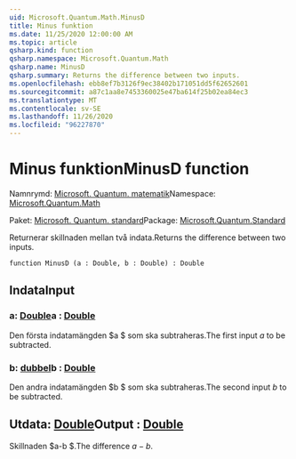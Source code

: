```yaml
---
uid: Microsoft.Quantum.Math.MinusD
title: Minus funktion
ms.date: 11/25/2020 12:00:00 AM
ms.topic: article
qsharp.kind: function
qsharp.namespace: Microsoft.Quantum.Math
qsharp.name: MinusD
qsharp.summary: Returns the difference between two inputs.
ms.openlocfilehash: ebb8ef7b3126f9ec38402b171051dd5f62652601
ms.sourcegitcommit: a87c1aa8e7453360025e47ba614f25b02ea84ec3
ms.translationtype: MT
ms.contentlocale: sv-SE
ms.lasthandoff: 11/26/2020
ms.locfileid: "96227870"
---
```

# <a name="minusd-function"></a><span data-ttu-id="8f30c-102">Minus funktion</span><span class="sxs-lookup"><span data-stu-id="8f30c-102">MinusD function</span></span>

<span data-ttu-id="8f30c-103">Namnrymd: [Microsoft. Quantum. matematik](xref:Microsoft.Quantum.Math)</span><span class="sxs-lookup"><span data-stu-id="8f30c-103">Namespace: [Microsoft.Quantum.Math](xref:Microsoft.Quantum.Math)</span></span>

<span data-ttu-id="8f30c-104">Paket: [Microsoft. Quantum. standard](https://nuget.org/packages/Microsoft.Quantum.Standard)</span><span class="sxs-lookup"><span data-stu-id="8f30c-104">Package: [Microsoft.Quantum.Standard](https://nuget.org/packages/Microsoft.Quantum.Standard)</span></span>


<span data-ttu-id="8f30c-105">Returnerar skillnaden mellan två indata.</span><span class="sxs-lookup"><span data-stu-id="8f30c-105">Returns the difference between two inputs.</span></span>

```qsharp
function MinusD (a : Double, b : Double) : Double
```


## <a name="input"></a><span data-ttu-id="8f30c-106">Indata</span><span class="sxs-lookup"><span data-stu-id="8f30c-106">Input</span></span>

### <a name="a--double"></a><span data-ttu-id="8f30c-107">a: [Double](xref:microsoft.quantum.lang-ref.double)</span><span class="sxs-lookup"><span data-stu-id="8f30c-107">a : [Double](xref:microsoft.quantum.lang-ref.double)</span></span>

<span data-ttu-id="8f30c-108">Den första indatamängden $a $ som ska subtraheras.</span><span class="sxs-lookup"><span data-stu-id="8f30c-108">The first input $a$ to be subtracted.</span></span>


### <a name="b--double"></a><span data-ttu-id="8f30c-109">b: [dubbel](xref:microsoft.quantum.lang-ref.double)</span><span class="sxs-lookup"><span data-stu-id="8f30c-109">b : [Double](xref:microsoft.quantum.lang-ref.double)</span></span>

<span data-ttu-id="8f30c-110">Den andra indatamängden $b $ som ska subtraheras.</span><span class="sxs-lookup"><span data-stu-id="8f30c-110">The second input $b$ to be subtracted.</span></span>



## <a name="output--double"></a><span data-ttu-id="8f30c-111">Utdata: [Double](xref:microsoft.quantum.lang-ref.double)</span><span class="sxs-lookup"><span data-stu-id="8f30c-111">Output : [Double](xref:microsoft.quantum.lang-ref.double)</span></span>

<span data-ttu-id="8f30c-112">Skillnaden $a-b $.</span><span class="sxs-lookup"><span data-stu-id="8f30c-112">The difference $a - b$.</span></span>